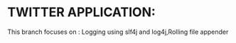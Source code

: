 # TWITTER APPLICATION:

This branch focuses on :
    Logging using slf4j and log4j,Rolling file appender
    





